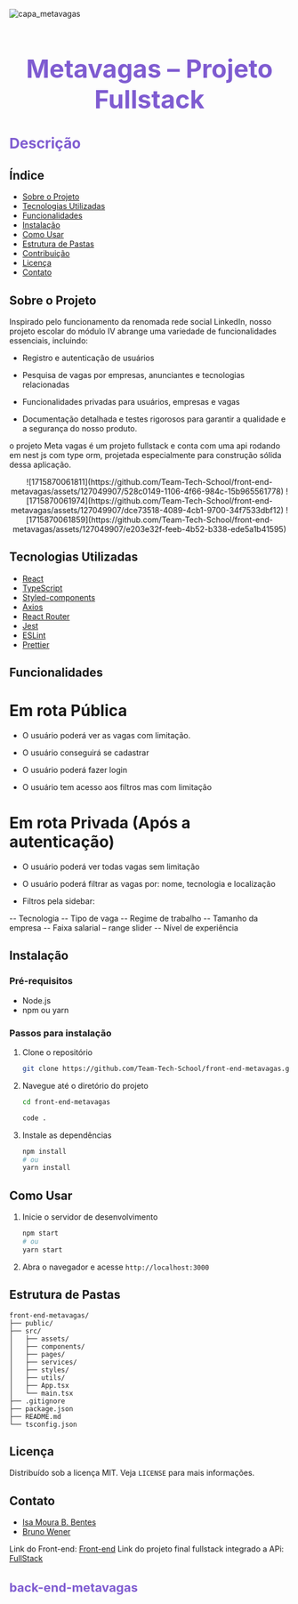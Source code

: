 
![capa_metavagas](https://github.com/Team-Tech-School/back-end-metavagas/assets/127049907/61acaf23-7b23-47e6-8a1a-2dc48ebaa908)

<h1 align="center" style="color:#7f5cd1; font-size:45px;">Metavagas – Projeto Fullstack</h1>

<h2 style="color:#7f5cd1; font-size:26px;">Descrição</h2>

## Índice

- [Sobre o Projeto](#sobre-o-projeto)
- [Tecnologias Utilizadas](#tecnologias-utilizadas)
- [Funcionalidades](#funcionalidades)
- [Instalação](#instalação)
- [Como Usar](#como-usar)
- [Estrutura de Pastas](#estrutura-de-pastas)
- [Contribuição](#contribuição)
- [Licença](#licença)
- [Contato](#contato)

## Sobre o Projeto

Inspirado pelo funcionamento da renomada rede social LinkedIn, nosso projeto escolar do módulo IV abrange uma variedade de funcionalidades essenciais, incluindo:

- Registro e autenticação de usuários

- Pesquisa de vagas por empresas, anunciantes e tecnologias relacionadas

- Funcionalidades privadas para usuários, empresas e vagas

- Documentação detalhada e testes rigorosos para garantir a qualidade e a segurança do nosso produto.

o projeto Meta vagas é um projeto fullstack e conta com uma api rodando em nest js com type orm, projetada especialmente para construção sólida dessa aplicação.

<div align="center" display="flex">
   ![1715870061811](https://github.com/Team-Tech-School/front-end-metavagas/assets/127049907/528c0149-1106-4f66-984c-15b965561778)
   ![1715870061974](https://github.com/Team-Tech-School/front-end-metavagas/assets/127049907/dce73518-4089-4cb1-9700-34f7533dbf12)
   ![1715870061859](https://github.com/Team-Tech-School/front-end-metavagas/assets/127049907/e203e32f-feeb-4b52-b338-ede5a1b41595)
</div>

## Tecnologias Utilizadas

- [React](https://reactjs.org/)
- [TypeScript](https://www.typescriptlang.org/)
- [Styled-components](https://styled-components.com/)
- [Axios](https://axios-http.com/)
- [React Router](https://reactrouter.com/)
- [Jest](https://jestjs.io/)
- [ESLint](https://eslint.org/)
- [Prettier](https://prettier.io/)

## Funcionalidades

# Em rota Pública

- O usuário poderá ver as vagas com limitação.

- O usuário conseguirá se cadastrar

- O usuário poderá fazer login

- O usuário tem acesso aos filtros mas com limitação

# Em rota Privada (Após a autenticação)

- O usuário poderá ver todas vagas sem limitação

- O usuário poderá filtrar as vagas por: nome, tecnologia e localização

- Filtros pela sidebar:

-- Tecnologia
-- Tipo de vaga
-- Regime de trabalho
-- Tamanho da empresa
-- Faixa salarial – range slider
-- Nível de experiência


## Instalação

### Pré-requisitos

- Node.js
- npm ou yarn

### Passos para instalação

1. Clone o repositório
   ```sh
   git clone https://github.com/Team-Tech-School/front-end-metavagas.git
   ```
2. Navegue até o diretório do projeto
   ```sh
   cd front-end-metavagas

   code .
   ```
3. Instale as dependências
   ```sh
   npm install
   # ou
   yarn install
   ```

## Como Usar

1. Inicie o servidor de desenvolvimento
   ```sh
   npm start
   # ou
   yarn start
   ```
2. Abra o navegador e acesse `http://localhost:3000`

## Estrutura de Pastas

```
front-end-metavagas/
├── public/
├── src/
│   ├── assets/
│   ├── components/
│   ├── pages/
│   ├── services/
│   ├── styles/
│   ├── utils/
│   ├── App.tsx
│   └── main.tsx
├── .gitignore
├── package.json
├── README.md
└── tsconfig.json
```

## Licença

Distribuído sob a licença MIT. Veja `LICENSE` para mais informações.

## Contato

- [Isa Moura B. Bentes](https://www.linkedin.com/in/isa-moura/)
- [Bruno Wener](https://www.linkedin.com/in/bruno-wener-656686285/)

Link do Front-end: [Front-end](https://meta-vagas-final-project.netlify.app/)
Link do projeto final fullstack integrado a APi: [FullStack](https://github.com/)

<h3 style="color:#7f5cd1; font-size:22px;">back-end-metavagas</h3>
